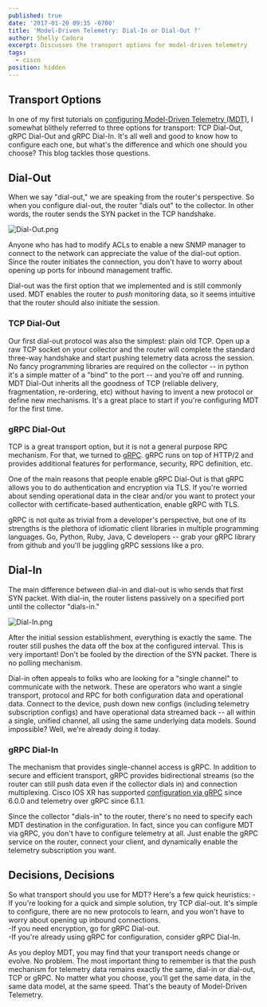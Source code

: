 ```yaml
---
published: true
date: '2017-01-20 09:35 -0700'
title: 'Model-Driven Telemetry: Dial-In or Dial-Out ?'
author: Shelly Cadora
excerpt: Discusses the transport options for model-driven telemetry
tags:
  - cisco
position: hidden
---
```

## Transport Options

In one of my first tutorials on [configuring Model-Driven Telemetry (MDT)](https://xrdocs.github.io/telemetry/tutorials/2016-07-21-configuring-model-driven-telemetry-mdt/), I somewhat blithely referred to three options for transport: TCP Dial-Out, gRPC Dial-Out and gRPC Dial-In.  It's all well and good to know how to configure each one, but what's the difference and which one should you choose?  This blog tackles those questions.

## Dial-Out

When we say "dial-out," we are speaking from the router's perspective.  So when you configure dial-out, the router "dials out" to the collector.  In other words, the router sends the SYN packet in the TCP handshake.

![Dial-Out.png]({{site.baseurl}}/images/Dial-Out.png)

Anyone who has had to modify ACLs to enable a new SNMP manager to connect to the network can appreciate the value of the dial-out option.  Since the router initiates the connection, you don't have to worry about opening up ports for inbound management traffic.

Dial-out was the first option that we implemented and is still commonly used.  MDT enables the router to _push_ monitoring data, so it seems intuitive that the router should also initiate the session.

### TCP Dial-Out
Our first dial-out protocol was also the simplest: plain old TCP.  Open up a raw TCP socket on your collector and the router will complete the standard three-way handshake and start pushing telemetry data across the session.  No fancy programming libraries are required on the collector -- in python it's a simple matter of a "bind" to the port -- and you're off and running.  MDT Dial-Out inherits all the goodness of TCP (reliable delivery, fragmentation, re-ordering, etc) without having to invent a new protocol or define new mechanisms.  It's a great place to start if you're configuring MDT for the first time.

### gRPC Dial-Out
TCP is a great transport option, but it is not a general purpose RPC mechanism.  For that, we turned to [gRPC](http://www.grpc.io/).  gRPC runs on top of HTTP/2 and provides additional features for performance, security, RPC definition, etc.  

One of the main reasons that people enable gRPC Dial-Out is that gRPC allows you to do authentication and encryption via TLS.  If you're worried about sending operational data in the clear and/or you want to protect your collector with certificate-based authentication, enable gRPC with TLS.  

gRPC is not quite as trivial from a developer's perspective, but one of its strengths is the plethora of idiomatic client libraries in multiple programming languages.  Go, Python, Ruby, Java, C developers -- grab your gRPC library from github and you'll be juggling gRPC sessions like a pro.

## Dial-In
The main difference between dial-in and dial-out is who sends that first SYN packet.  With dial-in, the router listens passively on a specified port until the collector "dials-in."  

![Dial-In.png]({{site.baseurl}}/images/Dial-In.png)

After the initial session establishment, everything is exactly the same.  The router still pushes the data off the box at the configured interval.  This is very important!  Don't be fooled by the direction of the SYN packet.  There is no polling mechanism.  

Dial-in often appeals to folks who are looking for a "single channel" to communicate with the network.  These are operators who want a single transport, protocol and RPC for both configuration data and operational data.  Connect to the device, push down new configs (including telemetry subscription configs) and have operational data streamed back -- all within a single, unified channel, all using the same underlying data models.  Sound impossible?  Well, we're already doing it today.

### gRPC Dial-In
The mechanism that provides single-channel access is gRPC.  In addition to secure and efficient transport, gRPC provides bidirectional streams (so the router can still push data even if the collector dials in) and connection multiplexing.  Cisco IOS XR has supported [configuration via gRPC](https://github.com/CiscoDevNet/grpc-getting-started) since 6.0.0 and telemetry over gRPC since 6.1.1.  

Since the collector "dials-in" to the router, there's no need to specify each MDT destination in the configuration.  In fact, since you can configure MDT via gRPC, you don't have to configure telemetry at all.  Just enable the gRPC service on the router, connect your client, and dynamically enable the telemetry subscription you want.

## Decisions, Decisions
So what transport should you use for MDT?  Here's a few quick heuristics:
-If you're looking for a quick and simple solution, try TCP dial-out.  It's simple to configure, there are no new protocols to learn, and you won't have to worry about opening up inbound connections.  
-If you need encryption, go for gRPC Dial-out.  
-If you're already using gRPC for configuration, consider gRPC Dial-In. 

As you deploy MDT, you may find that your transport needs change or evolve.  No problem.  The most important thing to remember is that the push mechanism for telemetry data remains exactly the same, dial-in or dial-out, TCP or gRPC.  No matter what you choose, you'll get the same data, in the same data model, at the same speed.  That's the beauty of Model-Driven Telemetry.